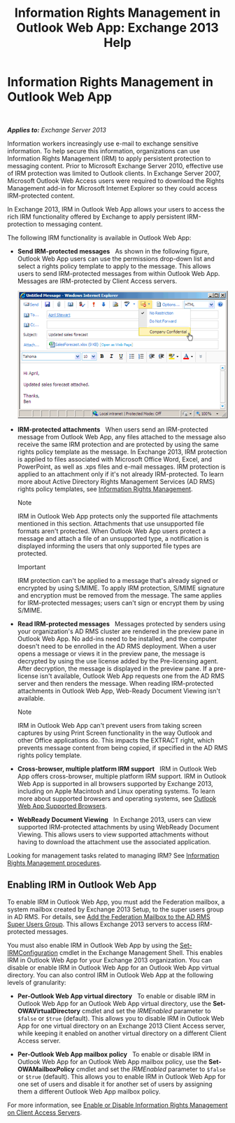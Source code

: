 ﻿---
title: 'Information Rights Management in Outlook Web App: Exchange 2013 Help'
TOCTitle: Information Rights Management in Outlook Web App
ms:assetid: 60a49dab-17ac-4d2c-9b41-7d87250d6c00
ms:mtpsurl: https://technet.microsoft.com/en-us/library/Dd876891(v=EXCHG.150)
ms:contentKeyID: 49319918
ms.date: 12/09/2016
mtps_version: v=EXCHG.150
---

# Information Rights Management in Outlook Web App

 

_**Applies to:** Exchange Server 2013_


Information workers increasingly use e-mail to exchange sensitive information. To help secure this information, organizations can use Information Rights Management (IRM) to apply persistent protection to messaging content. Prior to Microsoft Exchange Server 2010, effective use of IRM protection was limited to Outlook clients. In Exchange Server 2007, Microsoft Outlook Web Access users were required to download the Rights Management add-in for Microsoft Internet Explorer so they could access IRM-protected content.

In Exchange 2013, IRM in Outlook Web App allows your users to access the rich IRM functionality offered by Exchange to apply persistent IRM-protection to messaging content.

The following IRM functionality is available in Outlook Web App:

  - **Send IRM-protected messages**   As shown in the following figure, Outlook Web App users can use the permissions drop-down list and select a rights policy template to apply to the message. This allows users to send IRM-protected messages from within Outlook Web App. Messages are IRM-protected by Client Access servers.
    
    ![Sending an IRM-protected message from OWA](images/Dd876891.fa8cabb5-c049-46dc-8b29-9d9957dbfd3e(EXCHG.150).gif "Sending an IRM-protected message from OWA")  

  - **IRM-protected attachments**   When users send an IRM-protected message from Outlook Web App, any files attached to the message also receive the same IRM protection and are protected by using the same rights policy template as the message. In Exchange 2013, IRM protection is applied to files associated with Microsoft Office Word, Excel, and PowerPoint, as well as .xps files and e-mail messages. IRM protection is applied to an attachment only if it's not already IRM-protected. To learn more about Active Directory Rights Management Services (AD RMS) rights policy templates, see [Information Rights Management](information-rights-management-exchange-2013-help.md).
    

    > [!NOTE]
    > IRM in Outlook Web App protects only the supported file attachments mentioned in this section. Attachments that use unsupported file formats aren't protected. When Outlook Web App users protect a message and attach a file of an unsupported type, a notification is displayed informing the users that only supported file types are protected.

    

    > [!IMPORTANT]
    > IRM protection can't be applied to a message that's already signed or encrypted by using S/MIME. To apply IRM protection, S/MIME signature and encryption must be removed from the message. The same applies for IRM-protected messages; users can't sign or encrypt them by using S/MIME.



  - **Read IRM-protected messages**   Messages protected by senders using your organization's AD RMS cluster are rendered in the preview pane in Outlook Web App. No add-ins need to be installed, and the computer doesn't need to be enrolled in the AD RMS deployment. When a user opens a message or views it in the preview pane, the message is decrypted by using the use license added by the Pre-licensing agent. After decryption, the message is displayed in the preview pane. If a pre-license isn't available, Outlook Web App requests one from the AD RMS server and then renders the message. When reading IRM-protected attachments in Outlook Web App, Web-Ready Document Viewing isn't available.
    

    > [!NOTE]
    > IRM in Outlook Web App can't prevent users from taking screen captures by using Print Screen functionality in the way Outlook and other Office applications do. This impacts the EXTRACT right, which prevents message content from being copied, if specified in the AD&nbsp;RMS rights policy template.



  - **Cross-browser, multiple platform IRM support**   IRM in Outlook Web App offers cross-browser, multiple platform IRM support. IRM in Outlook Web App is supported in all browsers supported by Exchange 2013, including on Apple Macintosh and Linux operating systems. To learn more about supported browsers and operating systems, see [Outlook Web App Supported Browsers](https://go.microsoft.com/fwlink/p/?linkid=129362).

  - **WebReady Document Viewing**   In Exchange 2013, users can view supported IRM-protected attachments by using WebReady Document Viewing. This allows users to view supported attachments without having to download the attachment use the associated application.

Looking for management tasks related to managing IRM? See [Information Rights Management procedures](information-rights-management-procedures-exchange-2013-help.md).

## Enabling IRM in Outlook Web App

To enable IRM in Outlook Web App, you must add the Federation mailbox, a system mailbox created by Exchange 2013 Setup, to the super users group in AD RMS. For details, see [Add the Federation Mailbox to the AD RMS Super Users Group](add-the-federation-mailbox-to-the-ad-rms-super-users-group-exchange-2013-help.md). This allows Exchange 2013 servers to access IRM-protected messages.

You must also enable IRM in Outlook Web App by using the [Set-IRMConfiguration](https://technet.microsoft.com/en-us/library/dd979792\(v=exchg.150\)) cmdlet in the Exchange Management Shell. This enables IRM in Outlook Web App for your Exchange 2013 organization. You can disable or enable IRM in Outlook Web App for an Outlook Web App virtual directory. You can also control IRM in Outlook Web App at the following levels of granularity:

  - **Per-Outlook Web App virtual directory**   To enable or disable IRM in Outlook Web App for an Outlook Web App virtual directory, use the **Set-OWAVirtualDirectory** cmdlet and set the *IRMEnabled* parameter to `$false` or `$true` (default). This allows you to disable IRM in Outlook Web App for one virtual directory on an Exchange 2013 Client Access server, while keeping it enabled on another virtual directory on a different Client Access server.

  - **Per-Outlook Web App mailbox policy**   To enable or disable IRM in Outlook Web App for an Outlook Web App mailbox policy, use the **Set-OWAMailboxPolicy** cmdlet and set the *IRMEnabled* parameter to `$false` or `$true` (default). This allows you to enable IRM in Outlook Web App for one set of users and disable it for another set of users by assigning them a different Outlook Web App mailbox policy.

For more information, see [Enable or Disable Information Rights Management on Client Access Servers](enable-or-disable-information-rights-management-on-client-access-servers-exchange-2013-help.md).

